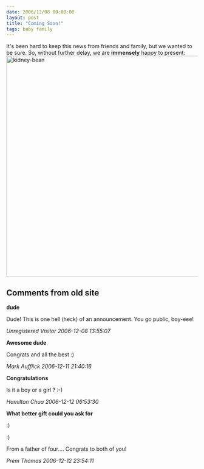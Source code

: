 ```yaml
---
date: 2006/12/08 00:00:00
layout: post
title: "Coming Soon!"
tags: baby family
---
```


It's been hard to keep this news from friends and family, but we
wanted to be sure. So, without further delay, we are **immensely**
happy to present:  <img
src="http://kurup.org/photo/images/82652/kidney-bean.jpg" width="580"
alt="kidney-bean" /> 

<div id="comment-box">
<h2>Comments from old site</h2>

<div class="one-comment">
<p><b>dude</b></p>
<p>
Dude!  This is one hell (heck) of an announcement.  You go public, boy-eee!
</p>
<address class="signature">
<span class="author">Unregistered Visitor</span>
<span class="date">2006-12-08 13:55:07</span>
</address>
</div>

<div class="one-comment">
<p><b>Awesome dude</b></p>
<p>
Congrats and all the best :)
</p>
<address class="signature">
<span class="author">Mark Aufflick</span>
<span class="date">2006-12-11 21:40:16</span>
</address>
</div>

<div class="one-comment">
<p><b>Congratulations</b></p>
<p>
Is it a boy or a girl ? :-)
</p>
<address class="signature">
<span class="author">Hamilton Chua</span>
<span class="date">2006-12-12 06:53:30</span>
</address>
</div>

<div class="one-comment">
<p><b>What better gift could you ask for</b></p>
<p>
:)
</p>
<p>
:)
</p>
<p>
From a father of four.... Congrats to both of you!
</p>
<address class="signature">
<span class="author">Prem Thomas</span>
<span class="date">2006-12-12 23:54:11</span>
</address>
</div>

</div>
